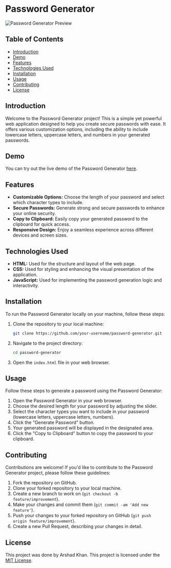 # Password Generator

![Password Generator Preview](password-generator-preview.png)

## Table of Contents

- [Introduction](#introduction)
- [Demo](#demo)
- [Features](#features)
- [Technologies Used](#technologies-used)
- [Installation](#installation)
- [Usage](#usage)
- [Contributing](#contributing)
- [License](#license)

## Introduction

Welcome to the Password Generator project! This is a simple yet powerful web application designed to help you create secure passwords with ease. It offers various customization options, including the ability to include lowercase letters, uppercase letters, and numbers in your generated passwords.

## Demo

You can try out the live demo of the Password Generator [here](https://arshad-khan-12.github.io/Password-Generator/).

## Features

- **Customizable Options:** Choose the length of your password and select which character types to include.
- **Secure Passwords:** Generate strong and secure passwords to enhance your online security.
- **Copy to Clipboard:** Easily copy your generated password to the clipboard for quick access.
- **Responsive Design:** Enjoy a seamless experience across different devices and screen sizes.

## Technologies Used

- **HTML:** Used for the structure and layout of the web page.
- **CSS:** Used for styling and enhancing the visual presentation of the application.
- **JavaScript:** Used for implementing the password generation logic and interactivity.

## Installation

To run the Password Generator locally on your machine, follow these steps:

1. Clone the repository to your local machine:

    ```bash
    git clone https://github.com/your-username/password-generator.git
    ```

2. Navigate to the project directory:

    ```bash
    cd password-generator
    ```

3. Open the `index.html` file in your web browser.

## Usage

Follow these steps to generate a password using the Password Generator:

1. Open the Password Generator in your web browser.
2. Choose the desired length for your password by adjusting the slider.
3. Select the character types you want to include in your password (lowercase letters, uppercase letters, numbers).
4. Click the "Generate Password" button.
5. Your generated password will be displayed in the designated area.
6. Click the "Copy to Clipboard" button to copy the password to your clipboard.

## Contributing

Contributions are welcome! If you'd like to contribute to the Password Generator project, please follow these guidelines:

1. Fork the repository on GitHub.
2. Clone your forked repository to your local machine.
3. Create a new branch to work on (`git checkout -b feature/improvement`).
4. Make your changes and commit them (`git commit -am 'Add new feature'`).
5. Push your changes to your forked repository on GitHub (`git push origin feature/improvement`).
6. Create a new Pull Request, describing your changes in detail.

## License

This project was done by Arshad Khan.
This project is licensed under the [MIT License](LICENSE).

